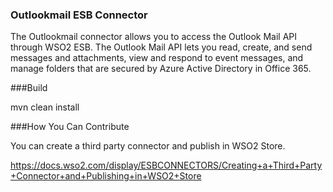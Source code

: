 ### Outlookmail ESB Connector

The Outlookmail connector allows you to access the Outlook Mail API through WSO2 ESB. The Outlook Mail API lets you read, create, and send messages and attachments, view and respond to event messages, and manage folders that are secured by Azure Active Directory in Office 365.

###Build

mvn clean install

###How You Can Contribute

You can create a third party connector and publish in WSO2 Store.

https://docs.wso2.com/display/ESBCONNECTORS/Creating+a+Third+Party+Connector+and+Publishing+in+WSO2+Store

